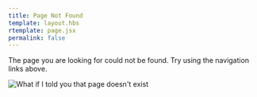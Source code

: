```yaml
---
title: Page Not Found
template: layout.hbs
rtemplate: page.jsx
permalink: false
---
```


The page you are looking for could not be found. Try using the navigation links above.

![What if I told you that page doesn't exist](morpheus.jpg "What if I told you that page doesn't exist")
